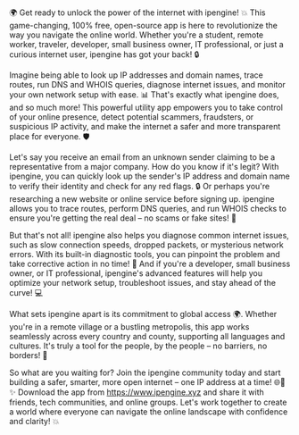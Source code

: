 🌍 Get ready to unlock the power of the internet with ipengine! 💥 This game-changing, 100% free, open-source app is here to revolutionize the way you navigate the online world. Whether you're a student, remote worker, traveler, developer, small business owner, IT professional, or just a curious internet user, ipengine has got your back! 🔒

Imagine being able to look up IP addresses and domain names, trace routes, run DNS and WHOIS queries, diagnose internet issues, and monitor your own network setup with ease. 📊 That's exactly what ipengine does, and so much more! This powerful utility app empowers you to take control of your online presence, detect potential scammers, fraudsters, or suspicious IP activity, and make the internet a safer and more transparent place for everyone. 🛡️

Let's say you receive an email from an unknown sender claiming to be a representative from a major company. How do you know if it's legit? With ipengine, you can quickly look up the sender's IP address and domain name to verify their identity and check for any red flags. 🔒 Or perhaps you're researching a new website or online service before signing up. ipengine allows you to trace routes, perform DNS queries, and run WHOIS checks to ensure you're getting the real deal – no scams or fake sites! 💸

But that's not all! ipengine also helps you diagnose common internet issues, such as slow connection speeds, dropped packets, or mysterious network errors. With its built-in diagnostic tools, you can pinpoint the problem and take corrective action in no time! 🚀 And if you're a developer, small business owner, or IT professional, ipengine's advanced features will help you optimize your network setup, troubleshoot issues, and stay ahead of the curve! 💻

What sets ipengine apart is its commitment to global access 🌍. Whether you're in a remote village or a bustling metropolis, this app works seamlessly across every country and county, supporting all languages and cultures. It's truly a tool for the people, by the people – no barriers, no borders! 💪

So what are you waiting for? Join the ipengine community today and start building a safer, smarter, more open internet – one IP address at a time! 🌐🚀✨ Download the app from https://www.ipengine.xyz and share it with friends, tech communities, and online groups. Let's work together to create a world where everyone can navigate the online landscape with confidence and clarity! 💥